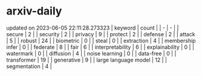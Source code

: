 # arxiv-daily
updated on 2023-06-05 22:11:28.273323
| keyword | count |
| - | - |
| secure | 2 |
| security | 2 |
| privacy | 9 |
| protect | 2 |
| defense | 2 |
| attack | 5 |
| robust | 24 |
| biometric | 0 |
| steal | 0 |
| extraction | 4 |
| membership infer | 0 |
| federate | 8 |
| fair | 6 |
| interpretability | 6 |
| explainability | 0 |
| watermark | 0 |
| diffusion | 4 |
| noise learning | 0 |
| data-free | 0 |
| transformer | 19 |
| generative | 9 |
| large language model | 12 |
| segmentation | 4 |
